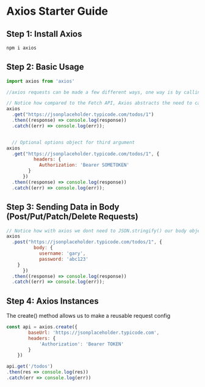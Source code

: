# Axios Starter Guide

## Step 1: Install Axios

```bash
npm i axios
```

## Step 2: Basic Usage

```js
import axios from 'axios'

//axios requests can be made a few different ways, one way is by calling any of the request methods (get(), put(), post(), delete(), patch() etc..)

// Notice how compared to the Fetch API, Axios abstracts the need to call the json() method to format the request to access the data payload
axios
  .get("https://jsonplaceholder.typicode.com/todos/1")
  .then((response) => console.log(response))
  .catch((err) => console.log(err));


  // Optional options object for third argument
axios
  .get("https://jsonplaceholder.typicode.com/todos/1", {
          headers: {
            Authorization: 'Bearer SOMETOKEN'  
        }
      })
  .then((response) => console.log(response))
  .catch((err) => console.log(err));

```



## Step 3: Sending Data in Body (Post/Put/Patch/Delete Requests)

```js
// Notice how with axios we dont need to JSON.stringify() our body object before sending
axios
  .post("https://jsonplaceholder.typicode.com/todos/1", {
          body: {
            username: 'gary',
            password: 'abc123'
    }
      })
  .then((response) => console.log(response))
  .catch((err) => console.log(err));


```


## Step 4: Axios Instances

The create() method allows us to make a reusable request config 


```js
const api = axios.create({
        baseUrl: 'https://jsonplaceholder.typicode.com',
        headers: {
            'Authorization': 'Bearer TOKEN'
        }
    }) 

api.get('/todos')
.then(res => console.log(res))
.catch(err => console.log(err))
```
